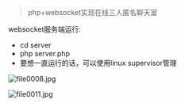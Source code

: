 > php+websocket实现在线三人匿名聊天室


websocket服务端运行:
- cd server
- php server.php
- 要想一直运行的话，可以使用linux  supervisor管理

![file0008.jpg](https://test.demo-1s.com/images/2019/07/02/zYY15ZYxX08Urh3s.jpg)

![file0011.jpg](https://test.demo-1s.com/images/2019/07/02/k9IilggC4skQdzBW.jpg)
